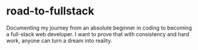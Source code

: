 # road-to-fullstack
Documenting my journey from an absolute beginner in coding to becoming a full-stack web developer. I want to prove that with consistency and hard work, anyone can turn a dream into reality.

